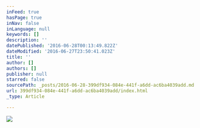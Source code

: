 ```yaml
---
inFeed: true
hasPage: true
inNav: false
inLanguage: null
keywords: []
description: ''
datePublished: '2016-06-28T00:13:49.822Z'
dateModified: '2016-06-27T23:50:41.023Z'
title: ''
author: []
authors: []
publisher: null
starred: false
sourcePath: _posts/2016-06-28-399df934-084e-441f-a6dd-ac6ba4039add.md
url: 399df934-084e-441f-a6dd-ac6ba4039add/index.html
_type: Article

---
```

![](https://the-grid-user-content.s3-us-west-2.amazonaws.com/a8e626cf-0325-4fd0-ae2c-158c9d69b930.jpg)